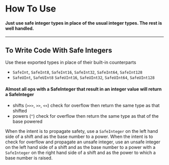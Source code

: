 # How To Use


#### Just use safe integer types in place of the usual integer types.  The rest is well handled.

----

## To Write Code With Safe Integers

Use these exported types in place of their built-in counterparts
- `SafeInt`, `SafeInt8`, `SafeInt16`, `SafeInt32`, `SafeInt64`, `SafeInt128`
- `SafeUInt`, `SafeUInt8` `SafeUInt16`, `SafeUInt32`, `SafeUInt64`, `SafeUInt128`

#### Almost all ops with a SafeInteger that result in an integer value will return a SafeInteger
- shifts (`>>>`, `>>`, `<<`) check for overflow then return the same type as that shifted
- powers (`^`) check for overflow then return the same type as that of the base powered

When the intent is to propagate safety, use a `SafeInteger` on the left hand side of a shift and as the base number to a power.  When the intent is to check for overflow and propagate an unsafe integer, use an unsafe integer on the left hand side of a shift and as the base number to a power with a `SafeInteger` on the right hand side of a shift and as the power to which a base number is raised.

